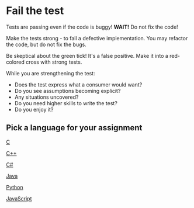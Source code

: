 # Fail the test

Tests are passing even if the code is buggy! **WAIT!** Do not fix the code!

Make the tests strong - to fail a defective implementation. You may refactor the code, but do not fix the bugs.

Be skeptical about the green tick! It's a false positive. Make it into a red-colored cross with strong tests.

While you are strengthening the test:

- Does the test express what a consumer would want?
- Do you see assumptions becoming explicit?
- Any situations uncovered?
- Do you need higher skills to write the test?
- Do you enjoy it?

## Pick a language for your assignment

[C](https://classroom.github.com/a/My1fPPuG)

[C++](https://classroom.github.com/a/pT4GdpRZ)

[C#](https://classroom.github.com/a/FOK4NhB9)

[Java](https://classroom.github.com/a/lCcEXRaD)

[Python](https://classroom.github.com/a/VvvTHhq0)

[JavaScript](https://classroom.github.com/a/YzVWx9rd)
